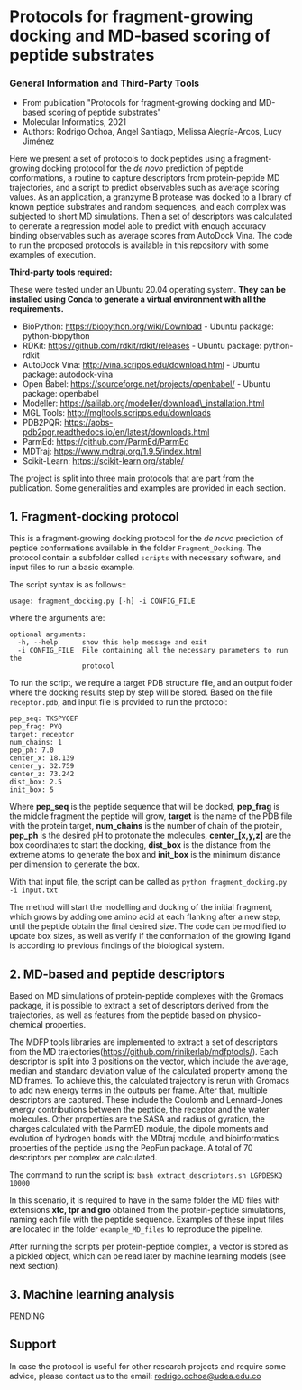 # Protocols for fragment-growing docking and MD-based scoring of peptide substrates

### General Information and Third-Party Tools

- From publication "Protocols for fragment-growing docking and MD-based scoring of peptide substrates"
- Molecular Informatics, 2021
- Authors: Rodrigo Ochoa, Angel Santiago, Melissa Alegría-Arcos, Lucy Jiménez

Here we present a set of protocols to dock peptides using a fragment-growing docking protocol for the *de novo* prediction of peptide conformations, a routine to capture descriptors from protein-peptide MD trajectories, and a script to predict observables such as average scoring values. As an application, a granzyme B protease was docked to a library of known peptide substrates and random sequences, and each complex was subjected to short MD simulations. Then a set of descriptors was calculated to generate a regression model able to predict with enough accuracy binding observables such as average scores from AutoDock Vina. The code to run the proposed protocols is available in this repository with some examples of execution.

**Third-party tools required:**

These were tested under an Ubuntu 20.04 operating system. **They can be installed using Conda to generate a virtual environment with all the requirements.**

- BioPython: https://biopython.org/wiki/Download - Ubuntu package: python-biopython
- RDKit: https://github.com/rdkit/rdkit/releases - Ubuntu package: python-rdkit
- AutoDock Vina: http://vina.scripps.edu/download.html - Ubuntu package: autodock-vina
- Open Babel: https://sourceforge.net/projects/openbabel/ - Ubuntu package: openbabel
- Modeller: https://salilab.org/modeller/download\_installation.html
- MGL Tools: http://mgltools.scripps.edu/downloads
- PDB2PQR: https://apbs-pdb2pqr.readthedocs.io/en/latest/downloads.html
- ParmEd: https://github.com/ParmEd/ParmEd
- MDTraj: https://www.mdtraj.org/1.9.5/index.html
- Scikit-Learn: https://scikit-learn.org/stable/

The project is split into three main protocols that are part from the publication. Some generalities and examples are provided in each section.

## 1. Fragment-docking protocol

This is a fragment-growing docking protocol for the *de novo* prediction of peptide conformations available in the folder `Fragment_Docking`. The protocol contain a subfolder called `scripts` with necessary software, and input files to run a basic example.

The script syntax is as follows::

`usage: fragment_docking.py [-h] -i CONFIG_FILE`

where the arguments are:

```
optional arguments:
  -h, --help      show this help message and exit
  -i CONFIG_FILE  File containing all the necessary parameters to run the
                  protocol
 ```
To run the script, we require a target PDB structure file, and an output folder where the docking results step by step will be stored. Based on the file `receptor.pdb`, and input file is provided to run the protocol:

```
pep_seq: TKSPYQEF
pep_frag: PYQ
target: receptor
num_chains: 1
pep_ph: 7.0
center_x: 18.139
center_y: 32.759
center_z: 73.242
dist_box: 2.5
init_box: 5
```

Where **pep_seq** is the peptide sequence that will be docked, **pep_frag** is the middle fragment the peptide will grow, **target** is the name of the PDB file with the protein target, **num_chains** is the number of chain of the protein, **pep_ph** is the desired pH to protonate the molecules, **center_[x,y,z]** are the box coordinates to start the docking, **dist_box** is the distance from the extreme atoms to generate the box and **init_box** is the minimum distance per dimension to generate the box. 

With that input file, the script can be called as `python fragment_docking.py -i input.txt`

The method will start the modelling and docking of the initial fragment, which grows by adding one amino acid at each flanking after a new step, until the peptide obtain the final desired size. The code can be modified to update box sizes, as well as verify if the conformation of the growing ligand is according to previous findings of the biological system.

## 2. MD-based and peptide descriptors

Based on MD simulations of protein-peptide complexes with the Gromacs package, it is possible to extract a set of descriptors derived from the trajectories, as well as features from the peptide based on physico-chemical properties.

The MDFP tools libraries are implemented to extract a set of descriptors from the MD trajectories(https://github.com/rinikerlab/mdfptools/). Each descriptor is split into 3 positions on the vector, which include the average, median and standard deviation value of the calculated property among the MD frames. To achieve this, the calculated trajectory is rerun with Gromacs to add new energy terms in the outputs per frame. After that, multiple descriptors are captured. These include the Coulomb and Lennard-Jones energy contributions between the peptide, the receptor and the water molecules. Other properties are the SASA and radius of gyration, the charges calculated with the ParmED module, the dipole moments and evolution of hydrogen bonds with the MDtraj module, and bioinformatics properties of the peptide using the PepFun package. A total of 70 descriptors per complex are calculated. 

The command to run the script is: `bash extract_descriptors.sh LGPDESKQ 10000`

In this scenario, it is required to have in the same folder the MD files with extensions **xtc, tpr and gro** obtained from the protein-peptide simulations, naming each file with the peptide sequence. Examples of these input files are located in the folder `example_MD_files` to reproduce the pipeline.

After running the scripts per protein-peptide complex, a vector is stored as a pickled object, which can be read later by machine learning models (see next section).

## 3. Machine learning analysis

PENDING

## Support

In case the protocol is useful for other research projects and require some advice, please contact us to the email: rodrigo.ochoa@udea.edu.co
